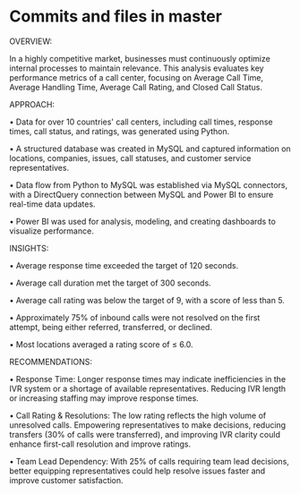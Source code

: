 # Commits and files in master

OVERVIEW:

In a highly competitive market, businesses must continuously optimize internal processes to maintain relevance. This analysis evaluates key performance metrics of a call center, focusing on Average Call Time, Average Handling Time, Average Call Rating, and Closed Call Status.

APPROACH:

•	Data for over 10 countries' call centers, including call times, response times, call status, and ratings, was generated using Python.

•	A structured database was created in MySQL and captured information on locations, companies, issues, call statuses, and customer service representatives.

•	Data flow from Python to MySQL was established via MySQL connectors, with a DirectQuery connection between MySQL and Power BI to ensure real-time data updates.

•	Power BI was used for analysis, modeling, and creating dashboards to visualize performance.

INSIGHTS:

•	Average response time exceeded the target of 120 seconds.

•	Average call duration met the target of 300 seconds.

•	Average call rating was below the target of 9, with a score of less than 5.

•	Approximately 75% of inbound calls were not resolved on the first attempt, being either referred, transferred, or declined.

•	Most locations averaged a rating score of ≤ 6.0.

RECOMMENDATIONS:

•	Response Time: Longer response times may indicate inefficiencies in the IVR system or a shortage of available representatives. Reducing IVR length or increasing staffing may improve response times.

•	Call Rating & Resolutions: The low rating reflects the high volume of unresolved calls. Empowering representatives to make decisions, reducing transfers (30% of calls were transferred), and improving IVR clarity could enhance first-call resolution and improve ratings.

•	Team Lead Dependency: With 25% of calls requiring team lead decisions, better equipping representatives could help resolve issues faster and improve customer satisfaction.


